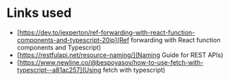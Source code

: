 # Links used

- [https://dev.to/jexperton/ref-forwarding-with-react-function-components-and-typescript-20ip](Ref forwarding with React function components and Typescript)
- [https://restfulapi.net/resource-naming/](Naming Guide for REST APIs)
- [https://www.newline.co/@bespoyasov/how-to-use-fetch-with-typescript--a81ac257](Using fetch with typescript)
